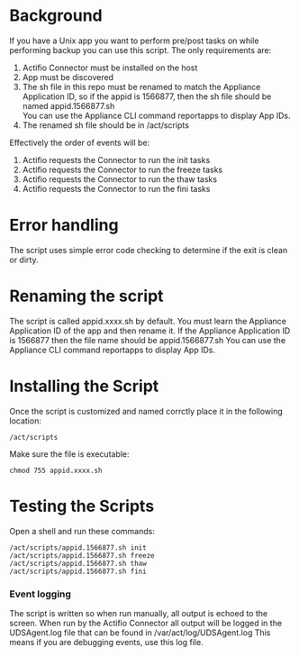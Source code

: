 # Background

If you have a Unix app you want to perform pre/post tasks on while performing backup you can use this script. The only requirements are:

1)  Actifio Connector must be installed on the host
2)  App must be discovered
3)  The sh file in this repo must be renamed to match the Appliance Application ID, so if the appid is 1566877, then the sh file should be named appid.1566877.sh   
You can use the Appliance CLI command reportapps to display App IDs.
4)  The renamed sh file should be in /act/scripts

Effectively the order of events will be:

1)  Actifio requests the Connector to run the init tasks
2)  Actifio requests the Connector to run the freeze tasks
3)  Actifio requests the Connector to run the thaw tasks
4)  Actifio requests the Connector to run the fini tasks


# Error handling

The script uses simple error code checking to determine if the exit is clean or dirty.   


# Renaming the script

The script is called appid.xxxx.sh by default.   You must learn the Appliance Application ID of the app and then rename it.   If the Appliance Application ID is 1566877 then the file name should be appid.1566877.sh
You can use the Appliance CLI command reportapps to display App IDs.   

# Installing the Script

Once the script is customized and named corrctly place it in the following location:
```
/act/scripts
```
Make sure the file is executable:

`chmod 755 appid.xxxx.sh`

# Testing the Scripts

Open a shell and run these commands:
```
/act/scripts/appid.1566877.sh init
/act/scripts/appid.1566877.sh freeze
/act/scripts/appid.1566877.sh thaw
/act/scripts/appid.1566877.sh fini
```

### Event logging
The script is written so when run manually, all output is echoed to the screen.   When run by the Actifio Connector all output will be logged in the UDSAgent.log file that can be found in /var/act/log/UDSAgent.log
This means if you are debugging events, use this log file.
